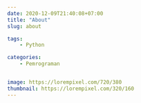```yaml
---
date: 2020-12-09T21:40:08+07:00
title: "About"
slug: about

tags:
    - Python

categories:
    - Pemrograman


image: https://lorempixel.com/720/380
thumbnail: https://lorempixel.com/320/160
---
```

